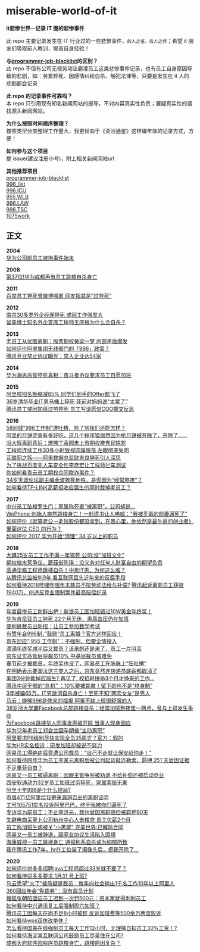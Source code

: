 # miserable-world-of-it
**it悲惨世界--记录 IT 圈的悲惨事件**

此 repo 主要记录发生在 IT 行业过的一些悲惨事件，`前人之鉴，后人之师`；希望 it 朋友们吸取前人教训，提高自身经验！

**与[programmer-job-blacklist](https://github.com/shengxinjing/programmer-job-blacklist)的区别？**  
此 repo 不但有公司无视劳动法霸凌员工这类悲惨事件记录，也有员工自身原因导致的悲剧，如：劳累猝死、因感情纠纷自杀、触犯法律等，只要是发生在 it 人的悲剧都会记录

**此 repo 的记录事件可靠吗？**  
本 repo 只引用现有知名新闻网站的报导，不对内容真实性负责；置疑真实性的请找源头新闻网站。

**为什么按照时间顺序整理？**  
按照类型分类整理工作量大，我更倾向于《资治通鉴》这样编年体的记录方式，方便！

**如何参与这个项目**  
提 issue(建议注册小号)，附上相关新闻网站url

**其他推荐项目**  
[programmer-job-blacklist](https://github.com/shengxinjing/programmer-job-blacklist)  
[996_list](https://github.com/fengT-T/996_list)  
[996.ICU](https://github.com/996icu/996.ICU)  
[955.WLB ](https://github.com/formulahendry/955.WLB)  
[996.LAW ](https://github.com/Y1ran/996.Law)  
[996.TSC ](https://github.com/lxlxw/996.TSC)  
[1075work](https://github.com/bj4096/1075work)  

## 正文
**2004**  
[华为公司前员工被拘事件始末](http://it.sohu.com/20041117/n223028019.shtml)  

**2008**  
[第37位!华为成都再有员工跳楼自杀身亡](http://www.xker.com/page/e2008/0226/50010.html)  

**2011**  
[百度员工猝死曾微博喊累 网友指其是"过劳死"](http://www.china.com.cn/economic/txt/2011-11/18/content_23950736.htm)

**2012**  
[南京30多岁外企经理猝死 或因工作强度大](http://js.people.com.cn/html/2012/05/09/106849.html)  
[留美博士知名外企首席工程师王庆根为什么会自杀？](http://health.zjol.com.cn/05zjhealth/system/2012/04/28/018452618.shtml?bsh_bid=91688775)

**2013**  
[老员工从优酷离职：股票期权黄粱一梦 内部矛盾爆发](http://tech.ifeng.com/internet/detail_2013_12/25/32459665_0.shtml)  
[如何评价阿里集团无线部门的「996」政策？](https://www.zhihu.com/question/22087717#answer-3304522)  
[腾讯竞业禁止协议曝光：禁入企业达54家](http://finance.takungpao.com/q/2013/1128/2071000.html)  

**2014**  
[华为海思高管猝死真相：奋斗者协议要求员工自愿加班](https://www.qianzhan.com/indynews/detail/242/140728-28c4c494.html)

**2015**  
[阿里校招名额缩减85% 同学们到手的Offer都飞了](http://tech.sina.com.cn/i/2015-09-06/doc-ifxhqhun8417887.shtml)  
[36岁清华毕业IT男马桶上猝死 死前对妈妈说“太累了”](http://news.ifeng.com/a/20150407/43494519_0.shtml)  
[腾讯员工或因加班过劳猝死 员工写请愿信COO撰文反思](http://tech.ifeng.com/a/20151218/41525682_0.shtml)

**2016**  
[58同城“996工作制”遭吐槽，除了骂我们还能怎样？](http://roll.sohu.com/20160902/n467357242.shtml)  
[阿里的月饼究竟有多好吃，这几个程序猿居然因为抢月饼被开除了，开除了…… ](http://www.sohu.com/a/114288776_112864)  
[冯大辉离职背后：难掩丁香园未上市期权难套现尴尬 ](http://www.sohu.com/a/112366349_430392)  
[ 工程师连续工作30多小时致视网膜脱落 左眼彻底失明 ](https://v.qq.com/x/cover/7ia5f2lun3qdhc3/n00208soyzh.html)  
[ 互联网之殇——阿里数据总监欧吉良猝死引人深思 ](http://www.sohu.com/a/86969431_284545)  
[为了挑战百度无人车安全性李彦宏让工程师拦车测试 ](http://www.sohu.com/a/119456122_136655)  
[你如何看青云员工期权合同欺诈事件？](https://www.zhihu.com/question/47442360#answer-37922984)  
[ 34岁天涯论坛副主编金波猝死地铁，是否因为“经常熬夜”？ ](https://mp.weixin.qq.com/s?src=3&timestamp=1554032405&ver=1&signature=G03yHYTOGGeeqk0dUUzFdf5uTaRuzklY4c5kq6IaLVy56Zz-8gGrnujQ5SykwJUfAwYBVdss-gcXhl91P6FORwPxITyQ08546nBXhxliMHbWAHceYy7iqZNPhn3iJJfPhCZoGJlA9Aj0UyNzdFgsBSQLf0giDdj44NrD0q2UVQM=)  
[如何看待TP-LINK高薪招收应届生的同时裁掉老员工？](https://www.zhihu.com/question/52293685)


**2017**  
[中兴员工坠楼罗生门：家属称死者“被离职”，公司却说…](http://news.sina.com.cn/o/2017-12-16/doc-ifyptfcn1224511.shtml)  
[WePhone 创始人突然跳楼身亡！一封遗书让人唏嘘："我被歹毒的前妻逼死了" ](http://www.sohu.com/a/191094038_349247)  
[如何评价《就算老公一毛钱股份都没拿到，在我心里，他依然是最牛逼的创业者》里面这位 CEO 的行为？](https://www.zhihu.com/question/56175498)  
[如何评价 2017 华为开始“清理” 34 岁以上的职员 ](http://www.sohu.com/a/126458328_577887)

**2018**  
[大疆25岁员工工作不满一年猝死 公司:没"加班文化"](http://news.163.com/18/1212/08/E2QIAV09000187VE.html)  
[期权缩水惹争议，蘑菇街陈琪：没义务对任何人财富自由的期望负责 ](http://www.sohu.com/a/284190466_121417)  
[高通华裔工程师跳楼自杀！中年IT男，为何这么难？](http://www.sohu.com/a/238709532_487482)  
[从腾讯总监被判9年 看互联网巨头近年来的反腐手段 ](http://www.sohu.com/a/102010031_386270)  
[如何看待2018哔哩哔哩年末裁员不按劳动法给与补偿?](https://www.zhihu.com/question/317459683) 
[腾讯起诉离职员工获赔1940万，创违反竞业限制案件最高赔偿纪录](https://www.guancha.cn/ChanJing/2018_08_07_467188.shtml?s=zwyxgtjbt)  

**2019**  
[年度最惨员工新鲜出炉！新浪员工因加班错过10W美金年终奖！ ](http://www.sohu.com/a/289715764_120080726)  
[华为肯尼亚员工猝死 22个月无休，患高血压仍在加班 ](http://www.sohu.com/a/285269820_466836)  
[便利蜂裁员出新招：让员工参加数学考试](http://www.linkshop.com.cn/web/archives/2019/418488.shtml)  
[有赞年会996制，”鼓励”员工离婚？官方这样回应！](http://www.sohu.com/a/292002668_100086737)  
[京东回应“ 955 工作制”：不强制，但要全情投入](http://www.sohu.com/a/300803648_100191055)  
[滴滴年终奖减半后又裁员？该来的还是来了，员工一片叫苦 ](http://www.sohu.com/a/287260506_100127084)  
[京东证实高管层将裁员10% 中基层裁员或难免 ](http://www.sohu.com/a/295722506_115565?sec=wd)  
[春节前夕被裁员，年终奖也没了，网易员工在脉脉上“狂吐槽” ](http://www.sohu.com/a/293153248_624619)  
[在明确表示要淘汰这三类人之后，京东竟然连快递员底薪都取消了](http://dy.163.com/v2/article/detail/EC8PVKT00524V8SH.html)  
[美团3分钟裁掉应届生? 再见了, 校招时拼命3个月才挣来的工作... ](http://www.sohu.com/a/284610188_100011431)  
[腾讯中层干部的“危机” ：10%要被裁撤！留下的也不是“终身制”](http://finance.sina.com.cn/roll/2019-03-19/doc-ihsxncvh3811147.shtml)  
[3年被骗65万，IT男跳河自杀身亡！至死不知“网恋女友”是男人](https://mp.weixin.qq.com/s?src=11&timestamp=1554007299&ver=1517&signature=A0l2pb-9m1-rsAMwL-uqRUw-Mq222*Nz588qw1P1TtpOafPiNVcAyuwY-1tGfjQJswQ81KbTHJMqCD-AYlVjqsNgBL89HQHSpKajIe*tkxLXbpGLH49v4zqx23x4pfKB&new=1)  
[马云：能够996是修来的福报 阿里不缺上班很舒服的人](https://t.cj.sina.com.cn/articles/view/1914880192/7222c0c002000k33r)  
[38岁浙大学霸Facebook总部跳楼自杀：经常加班到夜里一两点，曾与上司发生争吵](http://www.nbd.com.cn/articles/2019-09-29/1375400.html)  
[为Facebook跳楼华人同事发声被开除 当事人现身回应](https://www.cnbeta.com/articles/tech/897527.htm)  
[华为12年老员工郑会兰因孕期被“主动离职”](https://www.acfun.cn/a/ac11671748)  
[阿里要求P8级别尽快实现全员35周岁？官方：假的](https://news.mydrivers.com/1/653/653896.htm)  
[华为HR实名控诉：研发加班却被说不努力](https://www.sohu.com/a/352502830_120372431)  
[网易员工得绝症后竟遭公司裁员：“自己不走就让保安赶你走！” ](https://www.sohu.com/a/356730964_120078316)  
[如何看待网传华为员工李某元离职后被公司起诉敲诈勒索，羁押 251 天后因证据不足重获自由？](https://www.zhihu.com/question/358237309)  
[网易又一员工被逼离职：因跟主管争吵被劝退 不给补偿还被启动竞业](http://www.techweb.com.cn/it/2019-11-28/2766431.shtml)  
[西安软通动力32岁员工加班过劳猝死，家属索赔无果](https://mp.weixin.qq.com/s?src=11&timestamp=1575021147&ver=2004&signature=VyP986QgOQoV4zaVw4IlmvfmekAEa5SWKa55Jl5XuCN915ERKV2f1bXtBNO4CW0NhAhFJykcZfJ7GvP-C4JE1u0UJMzKpdFGmCiGc3fwqZMu893VIr5Ye9sqAy7*114H&new=1)  
[阿里十年996是个什么结局?](https://zhuanlan.zhihu.com/p/62782492)  
[市值4万亿阿里给我寄来漏洞百出的离职证明](https://zhuanlan.zhihu.com/p/94030876)  
[工号105751实名投诉阿里巴巴，终于我被你们逼死了](http://www.sohu.com/a/118611001_509302)  
[专访华为前员工：不止李洪元，我也曾因离职赔偿被羁押90天](https://mbd.baidu.com/newspage/data/landingshare?pageType=1&isBdboxFrom=1&context={%22nid%22:%22news_9165708699079471419%22})  
[生鲜电商呆萝卜公司杭州中心人去楼空 员工欠薪2个月](http://www.linkshop.com.cn/web/archives/2019/436945.shtml)  
[员工称加班生病被关"小黑屋" 完美世界:已解除合同](https://money.163.com/19/1217/08/F0J8F6FV00258105.html)  
[网易又一员工被辞退，因竞业协议生活陷入困境](https://k.sina.com.cn/article_6444474583_1801ee0d700100ii5w.html)  
[海康威视一员工跳楼身亡 通报称系自杀或为抑郁所致](https://tech.sina.com.cn/roll/2019-12-30/doc-iihnzahk0960819.shtml)  
[我在腾讯工作7年，hr在工位装了摄像头后，把我开除了... ](http://www.sohu.com/a/339792898_816179)    

**2020**  
[如何评价拼多多招聘java工程师超过33岁就不要了？](https://www.zhihu.com/question/382422954)  
[如何看待拼多多要求 1月31 号上班?](https://www.zhihu.com/question/368158491)  
[马云愿望“火了”被质疑是裁员：每年向社会输出1千名工作10年以上阿里人](https://new.qq.com/omn/20200106/20200106A00NBC00.html)  
[360回应年会“免裁券”：没有裁员计划](https://www.ithome.com/0/467/458.htm)  
[搜狐张朝阳回应员工迟到一次罚500元：资本家就得剥削员工](http://www.linkshop.com.cn/web/archives/2020/439298.shtml)  
[如何看待中兴通讯复工后强制周六加班？](https://www.zhihu.com/question/382596600)    
[腾讯员工因每天在岗不足8小时被辞 反诉加班费等500余万两度败诉](https://finance.sina.com.cn/chanjing/gsnews/2020-07-15/doc-iivhvpwx5476097.shtml)  
[如何看待wps双休改单休？](https://www.zhihu.com/question/395168826)  
[怎么看待国美在线强制员工每天工作12小时，无理擅自扣员工30%工资！?](https://www.zhihu.com/question/397845282)  
[如何看待海淀某互联网公司鼓励员工尽量住在公司?](https://www.zhihu.com/question/407829485/answer/1349225996)  
[成都天府软件园程序员跳楼身亡，跳楼原因复杂？](https://xw.qq.com/cmsid/20200722A0WLQJ00)  



